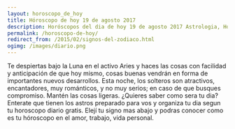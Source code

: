 ```yaml
---
layout: horoscopo_de_hoy
title: Hóroscopo de hoy 19 de agosto 2017
description: Horóscopos del dia de hoy 19 de agosto 2017 Astrologia, Horoscopos univision todos los signos del zodiaco. Esperanza Gracia.
permalink: /horoscopo-de-hoy/
redirect_from: /2015/02/signos-del-zodiaco.html
ogimg: /images/diario.png
---
```

Te despiertas bajo la Luna en el activo Aries y haces las cosas con facilidad y anticipación de que hoy mismo, cosas buenas vendrán en forma de importantes nuevos desarrollos. Esta noche, los solteros son atractivos, encantadores, muy románticos, y no muy serios; en caso de que busques compromiso. Mantén las cosas ligeras.
¿Quieres saber como sera tu dia? Enterate que tienen los astros preparado para vos y organiza tu dia segun tu horoscopo diario gratis. Elejí tu signo mas abajo y podras conocer como es tu hóroscopo en el amor, trabajo, vida personal.